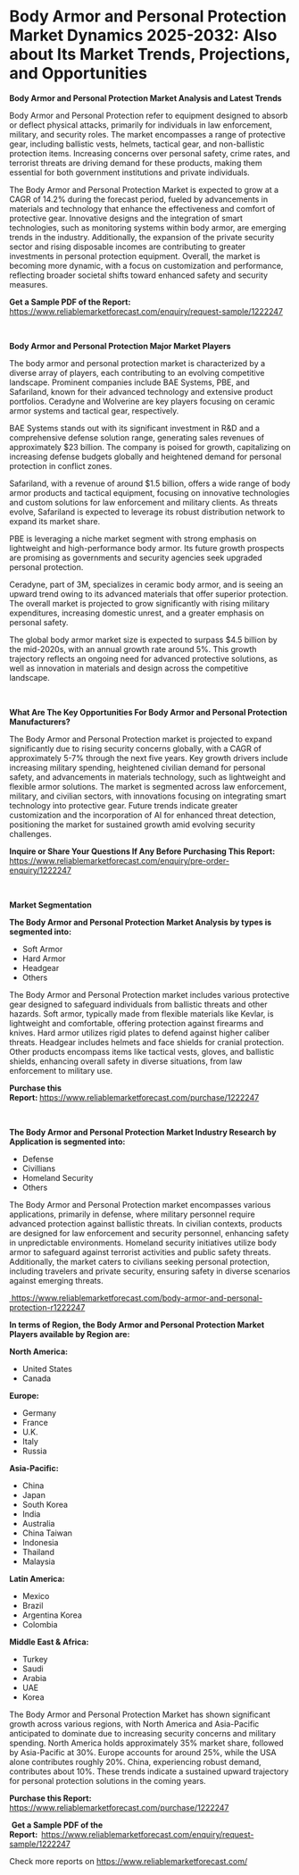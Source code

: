 <p><h1>Body Armor and Personal Protection Market Dynamics 2025-2032: Also about Its Market Trends, Projections, and Opportunities</h1></p><p><strong>Body Armor and Personal Protection Market Analysis and Latest Trends</strong></p>
<p><p>Body Armor and Personal Protection refer to equipment designed to absorb or deflect physical attacks, primarily for individuals in law enforcement, military, and security roles. The market encompasses a range of protective gear, including ballistic vests, helmets, tactical gear, and non-ballistic protection items. Increasing concerns over personal safety, crime rates, and terrorist threats are driving demand for these products, making them essential for both government institutions and private individuals.</p><p>The Body Armor and Personal Protection Market is expected to grow at a CAGR of 14.2% during the forecast period, fueled by advancements in materials and technology that enhance the effectiveness and comfort of protective gear. Innovative designs and the integration of smart technologies, such as monitoring systems within body armor, are emerging trends in the industry. Additionally, the expansion of the private security sector and rising disposable incomes are contributing to greater investments in personal protection equipment. Overall, the market is becoming more dynamic, with a focus on customization and performance, reflecting broader societal shifts toward enhanced safety and security measures.</p></p>
<p><strong>Get a Sample PDF of the Report:&nbsp;</strong> <a href="https://www.reliablemarketforecast.com/enquiry/request-sample/1222247?utm_campaign=2393&utm_medium=2&utm_source=Github&utm_content=ia&utm_term=06042025&utm_id=body-armor-and-personal-protection">https://www.reliablemarketforecast.com/enquiry/request-sample/1222247</a></p>
<p>&nbsp;</p>
<p><strong>Body Armor and Personal Protection Major Market Players</strong></p>
<p><p>The body armor and personal protection market is characterized by a diverse array of players, each contributing to an evolving competitive landscape. Prominent companies include BAE Systems, PBE, and Safariland, known for their advanced technology and extensive product portfolios. Ceradyne and Wolverine are key players focusing on ceramic armor systems and tactical gear, respectively.</p><p>BAE Systems stands out with its significant investment in R&D and a comprehensive defense solution range, generating sales revenues of approximately $23 billion. The company is poised for growth, capitalizing on increasing defense budgets globally and heightened demand for personal protection in conflict zones.</p><p>Safariland, with a revenue of around $1.5 billion, offers a wide range of body armor products and tactical equipment, focusing on innovative technologies and custom solutions for law enforcement and military clients. As threats evolve, Safariland is expected to leverage its robust distribution network to expand its market share.</p><p>PBE is leveraging a niche market segment with strong emphasis on lightweight and high-performance body armor. Its future growth prospects are promising as governments and security agencies seek upgraded personal protection.</p><p>Ceradyne, part of 3M, specializes in ceramic body armor, and is seeing an upward trend owing to its advanced materials that offer superior protection. The overall market is projected to grow significantly with rising military expenditures, increasing domestic unrest, and a greater emphasis on personal safety.</p><p>The global body armor market size is expected to surpass $4.5 billion by the mid-2020s, with an annual growth rate around 5%. This growth trajectory reflects an ongoing need for advanced protective solutions, as well as innovation in materials and design across the competitive landscape.</p></p>
<p>&nbsp;</p>
<p><strong>What Are The Key Opportunities For Body Armor and Personal Protection Manufacturers?</strong></p>
<p><p>The Body Armor and Personal Protection market is projected to expand significantly due to rising security concerns globally, with a CAGR of approximately 5-7% through the next five years. Key growth drivers include increasing military spending, heightened civilian demand for personal safety, and advancements in materials technology, such as lightweight and flexible armor solutions. The market is segmented across law enforcement, military, and civilian sectors, with innovations focusing on integrating smart technology into protective gear. Future trends indicate greater customization and the incorporation of AI for enhanced threat detection, positioning the market for sustained growth amid evolving security challenges.</p></p>
<p><strong>Inquire or Share Your Questions If Any Before Purchasing This Report:</strong> <a href="https://www.reliablemarketforecast.com/enquiry/pre-order-enquiry/1222247?utm_campaign=2393&utm_medium=2&utm_source=Github&utm_content=ia&utm_term=06042025&utm_id=body-armor-and-personal-protection">https://www.reliablemarketforecast.com/enquiry/pre-order-enquiry/1222247</a></p>
<p>&nbsp;</p>
<p><strong>Market Segmentation</strong></p>
<p><strong>The Body Armor and Personal Protection Market Analysis by types is segmented into:</strong></p>
<p><ul><li>Soft Armor</li><li>Hard Armor</li><li>Headgear</li><li>Others</li></ul></p>
<p><p>The Body Armor and Personal Protection market includes various protective gear designed to safeguard individuals from ballistic threats and other hazards. Soft armor, typically made from flexible materials like Kevlar, is lightweight and comfortable, offering protection against firearms and knives. Hard armor utilizes rigid plates to defend against higher caliber threats. Headgear includes helmets and face shields for cranial protection. Other products encompass items like tactical vests, gloves, and ballistic shields, enhancing overall safety in diverse situations, from law enforcement to military use.</p></p>
<p><strong>Purchase this Report:&nbsp;</strong><a href="https://www.reliablemarketforecast.com/purchase/1222247?utm_campaign=2393&utm_medium=2&utm_source=Github&utm_content=ia&utm_term=06042025&utm_id=body-armor-and-personal-protection">https://www.reliablemarketforecast.com/purchase/1222247</a></p>
<p>&nbsp;</p>
<p><strong>The Body Armor and Personal Protection Market Industry Research by Application is segmented into:</strong></p>
<p><ul><li>Defense</li><li>Civillians</li><li>Homeland Security</li><li>Others</li></ul></p>
<p><p>The Body Armor and Personal Protection market encompasses various applications, primarily in defense, where military personnel require advanced protection against ballistic threats. In civilian contexts, products are designed for law enforcement and security personnel, enhancing safety in unpredictable environments. Homeland security initiatives utilize body armor to safeguard against terrorist activities and public safety threats. Additionally, the market caters to civilians seeking personal protection, including travelers and private security, ensuring safety in diverse scenarios against emerging threats.</p></p>
<p><a href="https://www.reliablemarketforecast.com/body-armor-and-personal-protection-r1222247?utm_campaign=2393&utm_medium=2&utm_source=Github&utm_content=ia&utm_term=06042025&utm_id=body-armor-and-personal-protection">&nbsp;https://www.reliablemarketforecast.com/body-armor-and-personal-protection-r1222247</a></p>
<p><strong>In terms of Region, the Body Armor and Personal Protection Market Players available by Region are:</strong></p>
<p>
    <p> <strong> North America: </strong>
        <ul>
            <li>United States</li>
            <li>Canada</li>
        </ul>
        </p> 
    <p> <strong> Europe: </strong>
        <ul>
            <li>Germany</li>
            <li>France</li>
            <li>U.K.</li>
            <li>Italy</li>
            <li>Russia</li>
        </ul>
        </p> 
    <p> <strong> Asia-Pacific: </strong>
        <ul>
            <li>China</li>
            <li>Japan</li>
            <li>South Korea</li>
            <li>India</li>
            <li>Australia</li>
            <li>China Taiwan</li>
            <li>Indonesia</li>
            <li>Thailand</li>
            <li>Malaysia</li>
        </ul>
        </p> 
    <p> <strong> Latin America: </strong>
        <ul>
            <li>Mexico</li>
            <li>Brazil</li>
            <li>Argentina Korea</li>
            <li>Colombia</li>
        </ul>
        </p> 
    <p> <strong> Middle East & Africa: </strong>
        <ul>
            <li>Turkey</li>
            <li>Saudi</li>
            <li>Arabia</li>
            <li>UAE</li>
            <li>Korea</li>
        </ul>
    </p>
    </p>
<p><p>The Body Armor and Personal Protection Market has shown significant growth across various regions, with North America and Asia-Pacific anticipated to dominate due to increasing security concerns and military spending. North America holds approximately 35% market share, followed by Asia-Pacific at 30%. Europe accounts for around 25%, while the USA alone contributes roughly 20%. China, experiencing robust demand, contributes about 10%. These trends indicate a sustained upward trajectory for personal protection solutions in the coming years.</p></p>
<p><strong>Purchase this Report: </strong><a href="https://www.reliablemarketforecast.com/purchase/1222247?utm_campaign=2393&utm_medium=2&utm_source=Github&utm_content=ia&utm_term=06042025&utm_id=body-armor-and-personal-protection">https://www.reliablemarketforecast.com/purchase/1222247</a></p>
<p>&nbsp;<strong>Get a Sample PDF of the Report:&nbsp;&nbsp;</strong><a href="https://www.reliablemarketforecast.com/enquiry/request-sample/1222247?utm_campaign=2393&utm_medium=2&utm_source=Github&utm_content=ia&utm_term=06042025&utm_id=body-armor-and-personal-protection">https://www.reliablemarketforecast.com/enquiry/request-sample/1222247</a></p>
<p><strong></strong></p>
<p>Check more reports on <a href="https://www.reliablemarketforecast.com/?utm_campaign=2393&utm_medium=2&utm_source=Github&utm_content=ia&utm_term=06042025&utm_id=body-armor-and-personal-protection">https://www.reliablemarketforecast.com/</a></p>